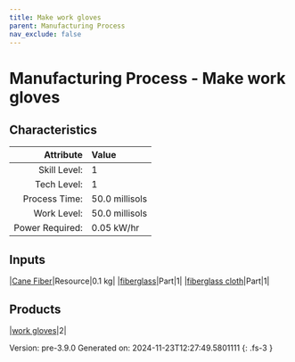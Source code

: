 ```yaml
---
title: Make work gloves
parent: Manufacturing Process
nav_exclude: false
---
```

# Manufacturing Process - Make work gloves


## Characteristics

| Attribute      | Value |
|--------:|:------|
|Skill Level:|1|
|Tech Level:|1|
|Process Time:|50.0 millisols|
|Work Level:|50.0 millisols|
|Power Required:|0.05 kW/hr|

## Inputs

|[Cane Fiber](../resource/cane-fiber.html)|Resource|0.1 kg|
|[fiberglass](../part/fiberglass.html)|Part|1|
|[fiberglass cloth](../part/fiberglass-cloth.html)|Part|1|

## Products

|[work gloves](../part/work-gloves.html)|2|


Version: pre-3.9.0 Generated on: 2024-11-23T12:27:49.5801111
{: .fs-3 }

